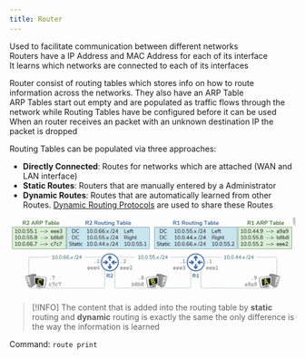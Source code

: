 ```yaml
---
title: Router
---
```


Used to facilitate communication between different networks  
Routers have a IP Address and MAC Address for each of its interface  
It learns which networks are connected to each of its interfaces

Router consist of routing tables which stores info on how to route information across the networks. They also have an ARP Table  
ARP Tables start out empty and are populated as traffic flows through the network while Routing Tables have be configured before it can be used  
When an router receives an packet with an unknown destination IP the packet is dropped

Routing Tables can be populated via three approaches:

* **Directly Connected**: Routes for networks which are attached (WAN and LAN interface)
* **Static Routes**: Routers that are manually entered by a Administrator
* **Dynamic Routes**: Routes that are automatically learned from other Routes. [Dynamic Routing Protocols](../TCP-IP%20Layers/3%20-%20Network%20%28Internet%20Layer%29%20Protocols/Dynamic%20Routing%20Protocols.md) are used to share these Routes

![Routing Tables](../images/routering_tables.png)

 > [!INFO]
 > The content that is added into the routing table by **static** routing and **dynamic** routing is exactly the same the only difference is the way the information is learned

Command: `route print`